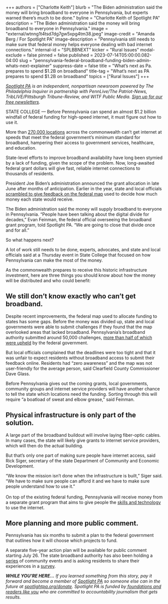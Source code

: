 +++
authors = ["Charlotte Keith"]
blurb = "The Biden administration said the money will bring broadband to everyone in Pennsylvania, but experts warned there’s much to be done."
byline = "Charlotte Keith of Spotlight PA"
description = "The Biden administration said the money will bring broadband to everyone in Pennsylvania."
image = "external/wtnng1t4tsd7dg7gw5xpg4tm38.jpeg"
image-credit = "Amanda Berg / For Spotlight PA"
image-description = "Pennsylvania still needs to make sure that federal money helps everyone dealing with bad internet connections."
internal-id = "SPLBBNEXT"
kicker = "Rural Issues"
modal-exclude = false
pinned = false
published = 2023-07-14T05:00:00.082-04:00
slug = "pennsylvania-federal-broadband-funding-biden-admin-whats-next-explainer"
suppress-date = false
title = "What’s next as Pa. prepares to spend $1.2B on broadband"
title-tag = "What’s next as PA prepares to spend $1.2B on broadband"
topics = ["Rural Issues"]
+++

<a href="https://www.spotlightpa.org/"><em>Spotlight PA</em></a><em> is an independent, nonpartisan newsroom powered by The Philadelphia Inquirer in partnership with PennLive/The Patriot-News, TribLIVE/Pittsburgh Tribune-Review, and WITF Public Media. </em><a href="https://www.spotlightpa.org/newsletters"><em>Sign up for our free newsletters</em></a><em>.</em>

STATE COLLEGE — Before Pennsylvania can spend an almost $1.2 billion windfall of federal funding for high-speed internet, it must figure out how to use it.

More than <a href="https://web.archive.org/20230714100010/https://www.governor.pa.gov/newsroom/in-luzerne-county-governor-shapiro-highlights-administrations-plans-to-bring-high-speed-affordable-broadband-to-every-pennsylvania-community/">270,000 locations</a> across the commonwealth can’t get internet at speeds that meet the federal government’s minimum standard for broadband, hampering their access to government services, healthcare, and education.

State-level efforts to improve broadband availability have long been stymied by a lack of funding, given the scope of the problem. Now, long-awaited federal grant dollars will give fast, reliable internet connections to thousands of residents.

President Joe Biden’s administration announced the grant allocation in late June after months of anticipation. Earlier in the year, state and local officials <a href="https://www.spotlightpa.org/news/2022/09/pennsylvania-broadband-internet-expansion-map/">scrambled to give feedback on the federal map</a> used to decide how much money each state would receive.

The Biden administration said the money will supply broadband to everyone in Pennsylvania. “People have been talking about the digital divide for decades,” Evan Feinman, the federal official overseeing the broadband grant program, told Spotlight PA. “We are going to close that divide once and for all.”

So what happens next?

<script src="https://www.spotlightpa.org/embed.js" async></script><div data-spl-embed-version="1" data-spl-src="https://www.spotlightpa.org/embeds/newsletter/"></div>

A lot of work still needs to be done, experts, advocates, and state and local officials said at a Thursday event in State College that focused on how Pennsylvania can make the most of the money.

As the commonwealth prepares to receive this historic infrastructure investment, here are three things you should know about how the money will be distributed and who could benefit:

## We still don’t know exactly who can’t get broadband.

Despite recent improvements, the federal map used to allocate funding to states has some gaps. Before the money was divided up, state and local governments were able to submit challenges if they found that the map overlooked areas that lacked broadband.<strong> </strong>Pennsylvania’s broadband authority submitted around 50,000 challenges, <a href="https://web.archive.org/20230714100010/https://www.governor.pa.gov/newsroom/in-luzerne-county-governor-shapiro-highlights-administrations-plans-to-bring-high-speed-affordable-broadband-to-every-pennsylvania-community/">more than half of which were upheld</a> by the federal government.

But local officials complained that the deadlines were too tight and that it was unfair to expect residents without broadband access to submit their feedback online. Residents had “zero awareness” and the map was not user-friendly for the average person, said Clearfield County Commissioner Dave Glass.<br/>

Before Pennsylvania gives out the coming grants, local governments, community groups and internet service providers will have another chance to tell the state which locations need the funding. Sorting through this will require “a boatload of sweat and elbow grease,” said Feinman.

## Physical infrastructure is only part of the solution.

A large part of the broadband buildout will involve laying fiber-optic cables. In many cases, the state will likely give grants to internet service providers, which will then do the actual building.

But that’s only one part of making sure people have internet access, said Rick Siger, secretary of the state Department of Community and Economic Development.

“We know the mission isn’t done when the infrastructure is built,” Siger said. “We have to make sure people can afford it and we have to make sure people understand how to use it.”<br/><br/>On top of the existing federal funding, Pennsylvania will receive money from a separate grant program that aims to give people the <a href="https://broadbandusa.ntia.doc.gov/funding-programs/digital-equity-act-programs">skills and technology</a> to use the internet.

<script src="https://www.spotlightpa.org/embed.js" async></script><div data-spl-embed-version="1" data-spl-src="https://www.spotlightpa.org/embeds/donate/"></div>

## More planning and more public comment.

Pennsylvania has six months to submit a plan to the federal government that outlines how it will choose which projects to fund.

A separate five-year action plan will be available for public comment starting July 26. The state broadband authority has also been holding a <a href="https://dced.pa.gov/programs-funding/broadband-in-pennsylvania/internet-for-all/community-events/">series</a> of community events and is asking residents to share their experiences in a <a href="https://www.surveymonkey.com/r/PA_BCDA">survey</a>.

<strong><em>WHILE YOU’RE HERE…</em></strong><em> If you learned something from this story, pay it forward and become a member of </em><a href="https://www.spotlightpa.org/"><em>Spotlight PA</em></a><em> so someone else can in the future at </em><a href="https://www.spotlightpa.org/donate/"><em>spotlightpa.org/donate</em></a><em>. Spotlight PA is funded by</em><a href="https://www.spotlightpa.org/support"><em> foundations and readers like you</em></a><em> who are committed to accountability journalism that gets results.</em>

